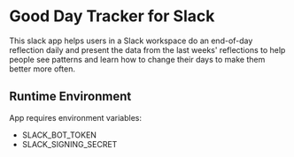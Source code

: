 # Good Day Tracker for Slack

This slack app helps users in a Slack workspace do an end-of-day reflection daily and present the data from the last weeks' reflections to help people see patterns and learn how to change their days to make them better more often.

## Runtime Environment

App requires environment variables:
- SLACK_BOT_TOKEN
- SLACK_SIGNING_SECRET

